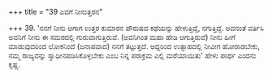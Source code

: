 +++
title = "39 ಎವಗೆ ನೀನುತ್ತರನ"

+++
39. 'ನನಗೆ ನೀನು ಆಗಾಗ ಉತ್ತರ ಕುಮಾರನ ಪೌರುಷದ ಕಥೆಯನ್ನು ಹೇಳುತ್ತಿದ್ದೆ, ನಗುತ್ತಿದ್ದೆ. ಅವನಂತೆ ವರ್ತಿಸಿ ಅವನಿಗೆ ನೀನು ಈ ಸಮರದಲ್ಲಿ ಗುರುವಾಗುತ್ತಿರುವೆ. (ಅವನಿಗಿಂತ ಮಹಾ ಹೇಡಿ ಆಗುತ್ತಿರುವೆ) ನೀನು ಹೀಗೆ ಮಾಡುವುದರಿಂದ ಲೋಕನಿಂದೆ (ಜನಾಪವಾದ) ನನಗೆ ತಟ್ಟುತ್ತದೆ. ಆದ್ದರಿಂದ ಉತ್ಸಾಹದಲ್ಲಿ ನೀವೀಗ ಹೋರಾಡಬೇಕು, ನಮ್ಮ ರಾಜ್ಯವನ್ನು ಸ್ವಾಧೀನಪಡಿಸಿಕೊಳ್ಳಬೇಕು ಎಂಬ ನಿನ್ನ ಪರಾಕ್ರಮ ಎಲ್ಲಿ ಮರೆಯಾಯಿತು' ಹೇಳು ಪಾರ್ಥ ಎಂದನು ಕೃಷ್ಣ.